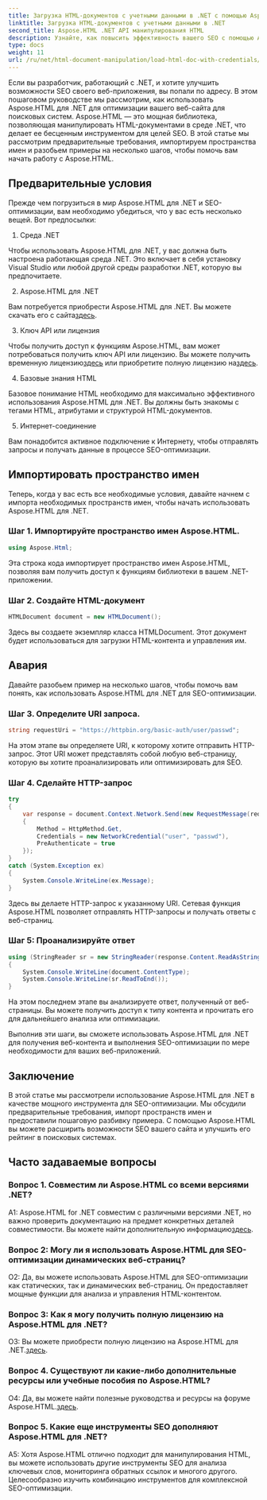 ```yaml
---
title: Загрузка HTML-документов с учетными данными в .NET с помощью Aspose.HTML
linktitle: Загрузка HTML-документов с учетными данными в .NET
second_title: Aspose.HTML .NET API манипулирования HTML
description: Узнайте, как повысить эффективность вашего SEO с помощью Aspose.HTML для .NET. Повышайте рейтинг, анализируйте веб-контент и оптимизируйте его для поисковых систем.
type: docs
weight: 11
url: /ru/net/html-document-manipulation/load-html-doc-with-credentials/
---
```


Если вы разработчик, работающий с .NET, и хотите улучшить возможности SEO своего веб-приложения, вы попали по адресу. В этом пошаговом руководстве мы рассмотрим, как использовать Aspose.HTML для .NET для оптимизации вашего веб-сайта для поисковых систем. Aspose.HTML — это мощная библиотека, позволяющая манипулировать HTML-документами в среде .NET, что делает ее бесценным инструментом для целей SEO. В этой статье мы рассмотрим предварительные требования, импортируем пространства имен и разобьем примеры на несколько шагов, чтобы помочь вам начать работу с Aspose.HTML.

## Предварительные условия

Прежде чем погрузиться в мир Aspose.HTML для .NET и SEO-оптимизации, вам необходимо убедиться, что у вас есть несколько вещей. Вот предпосылки:

1. Среда .NET

Чтобы использовать Aspose.HTML для .NET, у вас должна быть настроена работающая среда .NET. Это включает в себя установку Visual Studio или любой другой среды разработки .NET, которую вы предпочитаете.

2. Aspose.HTML для .NET

Вам потребуется приобрести Aspose.HTML для .NET. Вы можете скачать его с сайта[здесь](https://releases.aspose.com/html/net/). 

3. Ключ API или лицензия

 Чтобы получить доступ к функциям Aspose.HTML, вам может потребоваться получить ключ API или лицензию. Вы можете получить временную лицензию[здесь](https://purchase.aspose.com/temporary-license/) или приобретите полную лицензию на[здесь](https://purchase.aspose.com/buy).

4. Базовые знания HTML

Базовое понимание HTML необходимо для максимально эффективного использования Aspose.HTML для .NET. Вы должны быть знакомы с тегами HTML, атрибутами и структурой HTML-документов.

5. Интернет-соединение

Вам понадобится активное подключение к Интернету, чтобы отправлять запросы и получать данные в процессе SEO-оптимизации.

## Импортировать пространство имен

Теперь, когда у вас есть все необходимые условия, давайте начнем с импорта необходимых пространств имен, чтобы начать использовать Aspose.HTML для .NET.

### Шаг 1. Импортируйте пространство имен Aspose.HTML.

```csharp
using Aspose.Html;
```

Эта строка кода импортирует пространство имен Aspose.HTML, позволяя вам получить доступ к функциям библиотеки в вашем .NET-приложении.

### Шаг 2. Создайте HTML-документ

```csharp
HTMLDocument document = new HTMLDocument();
```

Здесь вы создаете экземпляр класса HTMLDocument. Этот документ будет использоваться для загрузки HTML-контента и управления им.

## Авария

Давайте разобьем пример на несколько шагов, чтобы помочь вам понять, как использовать Aspose.HTML для .NET для SEO-оптимизации.

### Шаг 3. Определите URI запроса.

```csharp
string requestUri = "https://httpbin.org/basic-auth/user/passwd";
```

На этом этапе вы определяете URI, к которому хотите отправить HTTP-запрос. Этот URI может представлять собой любую веб-страницу, которую вы хотите проанализировать или оптимизировать для SEO.

### Шаг 4. Сделайте HTTP-запрос

```csharp
try
{
    var response = document.Context.Network.Send(new RequestMessage(requestUri)
    {
        Method = HttpMethod.Get,
        Credentials = new NetworkCredential("user", "passwd"),
        PreAuthenticate = true
    });
}
catch (System.Exception ex)
{
    System.Console.WriteLine(ex.Message);
}
```

Здесь вы делаете HTTP-запрос к указанному URI. Сетевая функция Aspose.HTML позволяет отправлять HTTP-запросы и получать ответы с веб-страниц.

### Шаг 5: Проанализируйте ответ

```csharp
using (StringReader sr = new StringReader(response.Content.ReadAsString()))
{
    System.Console.WriteLine(document.ContentType);
    System.Console.WriteLine(sr.ReadToEnd());
}
```

На этом последнем этапе вы анализируете ответ, полученный от веб-страницы. Вы можете получить доступ к типу контента и прочитать его для дальнейшего анализа или оптимизации.

Выполнив эти шаги, вы сможете использовать Aspose.HTML для .NET для получения веб-контента и выполнения SEO-оптимизации по мере необходимости для ваших веб-приложений.

## Заключение

В этой статье мы рассмотрели использование Aspose.HTML для .NET в качестве мощного инструмента для SEO-оптимизации. Мы обсудили предварительные требования, импорт пространств имен и предоставили пошаговую разбивку примера. С помощью Aspose.HTML вы можете расширить возможности SEO вашего сайта и улучшить его рейтинг в поисковых системах.

## Часто задаваемые вопросы

### Вопрос 1. Совместим ли Aspose.HTML со всеми версиями .NET?

 A1: Aspose.HTML for .NET совместим с различными версиями .NET, но важно проверить документацию на предмет конкретных деталей совместимости. Вы можете найти дополнительную информацию[здесь](https://reference.aspose.com/html/net/).

### Вопрос 2: Могу ли я использовать Aspose.HTML для SEO-оптимизации динамических веб-страниц?

О2: Да, вы можете использовать Aspose.HTML для SEO-оптимизации как статических, так и динамических веб-страниц. Он предоставляет мощные функции для анализа и управления HTML-контентом.

### Вопрос 3: Как я могу получить полную лицензию на Aspose.HTML для .NET?

 О3: Вы можете приобрести полную лицензию на Aspose.HTML для .NET.[здесь](https://purchase.aspose.com/buy).

### Вопрос 4. Существуют ли какие-либо дополнительные ресурсы или учебные пособия по Aspose.HTML?

 О4: Да, вы можете найти полезные руководства и ресурсы на форуме Aspose.HTML.[здесь](https://forum.aspose.com/).

### Вопрос 5. Какие еще инструменты SEO дополняют Aspose.HTML для .NET?

A5: Хотя Aspose.HTML отлично подходит для манипулирования HTML, вы можете использовать другие инструменты SEO для анализа ключевых слов, мониторинга обратных ссылок и многого другого. Целесообразно изучить комбинацию инструментов для комплексной SEO-оптимизации.